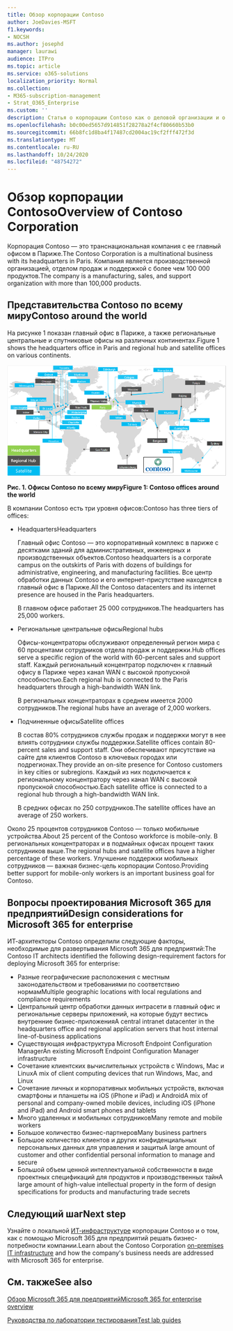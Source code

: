 ```yaml
---
title: Обзор корпорации Contoso
author: JoeDavies-MSFT
f1.keywords:
- NOCSH
ms.author: josephd
manager: laurawi
audience: ITPro
ms.topic: article
ms.service: o365-solutions
localization_priority: Normal
ms.collection:
- M365-subscription-management
- Strat_O365_Enterprise
ms.custom: ''
description: Статья о корпорации Contoso как о деловой организации и о многоуровневой структуре ее офисов по всему миру.
ms.openlocfilehash: b0c00ed5657d914851f28278a2f4cf80660b53b0
ms.sourcegitcommit: 66b8fc1d8ba4f17487cd2004ac19cf2fff472f3d
ms.translationtype: MT
ms.contentlocale: ru-RU
ms.lasthandoff: 10/24/2020
ms.locfileid: "48754272"
---
```

# <a name="overview-of-contoso-corporation"></a><span data-ttu-id="d8c23-103">Обзор корпорации Contoso</span><span class="sxs-lookup"><span data-stu-id="d8c23-103">Overview of Contoso Corporation</span></span>

<span data-ttu-id="d8c23-104">Корпорация Contoso — это транснациональная компания с ее главный офисом в Париже.</span><span class="sxs-lookup"><span data-stu-id="d8c23-104">The Contoso Corporation is a multinational business with its headquarters in Paris.</span></span> <span data-ttu-id="d8c23-105">Компания является производственной организацией, отделом продаж и поддержкой с более чем 100 000 продуктов.</span><span class="sxs-lookup"><span data-stu-id="d8c23-105">The company is a manufacturing, sales, and support organization with more than 100,000 products.</span></span>

## <a name="contoso-around-the-world"></a><span data-ttu-id="d8c23-106">Представительства Contoso по всему миру</span><span class="sxs-lookup"><span data-stu-id="d8c23-106">Contoso around the world</span></span>

<span data-ttu-id="d8c23-107">На рисунке 1 показан главный офис в Париже, а также региональные центральные и спутниковые офисы на различных континентах.</span><span class="sxs-lookup"><span data-stu-id="d8c23-107">Figure 1 shows the headquarters office in Paris and regional hub and satellite offices on various continents.</span></span>

![Офисы Contoso по всему миру](../media/contoso-overview/contoso-overview-fig1.png)

<span data-ttu-id="d8c23-109">**Рис. 1. Офисы Contoso по всему миру**</span><span class="sxs-lookup"><span data-stu-id="d8c23-109">**Figure 1: Contoso offices around the world**</span></span>
 
<span data-ttu-id="d8c23-110">В компании Contoso есть три уровня офисов:</span><span class="sxs-lookup"><span data-stu-id="d8c23-110">Contoso has three tiers of offices:</span></span>

- <span data-ttu-id="d8c23-111">Headquarters</span><span class="sxs-lookup"><span data-stu-id="d8c23-111">Headquarters</span></span>

  <span data-ttu-id="d8c23-112">Главный офис Contoso — это корпоративный комплекс в париже с десятками зданий для административных, инженерных и производственных объектов.</span><span class="sxs-lookup"><span data-stu-id="d8c23-112">Contoso headquarters is a corporate campus on the outskirts of Paris with dozens of buildings for administrative, engineering, and manufacturing facilities.</span></span> <span data-ttu-id="d8c23-113">Все центр обработки данных Contoso и его интернет-присутствие находятся в главный офис в Париже.</span><span class="sxs-lookup"><span data-stu-id="d8c23-113">All the Contoso datacenters and its internet presence are housed in the Paris headquarters.</span></span>

  <span data-ttu-id="d8c23-114">В главном офисе работает 25 000 сотрудников.</span><span class="sxs-lookup"><span data-stu-id="d8c23-114">The headquarters has 25,000 workers.</span></span>

- <span data-ttu-id="d8c23-115">Региональные центральные офисы</span><span class="sxs-lookup"><span data-stu-id="d8c23-115">Regional hubs</span></span>

  <span data-ttu-id="d8c23-116">Офисы-концентраторы обслуживают определенный регион мира с 60 процентами сотрудников отдела продаж и поддержки.</span><span class="sxs-lookup"><span data-stu-id="d8c23-116">Hub offices serve a specific region of the world with 60-percent sales and support staff.</span></span> <span data-ttu-id="d8c23-117">Каждый региональный концентратор подключен к главный офису в Париже через канал WAN с высокой пропускной способностью.</span><span class="sxs-lookup"><span data-stu-id="d8c23-117">Each regional hub is connected to the Paris headquarters through a high-bandwidth WAN link.</span></span>

  <span data-ttu-id="d8c23-118">В региональных концентраторах в среднем имеется 2000 сотрудников.</span><span class="sxs-lookup"><span data-stu-id="d8c23-118">The regional hubs have an average of 2,000 workers.</span></span>

- <span data-ttu-id="d8c23-119">Подчиненные офисы</span><span class="sxs-lookup"><span data-stu-id="d8c23-119">Satellite offices</span></span>

  <span data-ttu-id="d8c23-120">В состав 80% сотрудников службы продаж и поддержки могут в нее влиять сотрудники службы поддержки.</span><span class="sxs-lookup"><span data-stu-id="d8c23-120">Satellite offices contain 80-percent sales and support staff.</span></span> <span data-ttu-id="d8c23-121">Они обеспечивают присутствие на сайте для клиентов Contoso в ключевых городах или подрегионах.</span><span class="sxs-lookup"><span data-stu-id="d8c23-121">They provide an on-site presence for Contoso customers in key cities or subregions.</span></span> <span data-ttu-id="d8c23-122">Каждый из них подключается к региональному концентратору через канал WAN с высокой пропускной способностью.</span><span class="sxs-lookup"><span data-stu-id="d8c23-122">Each satellite office is connected to a regional hub through a high-bandwidth WAN link.</span></span>

  <span data-ttu-id="d8c23-123">В средних офисах по 250 сотрудников.</span><span class="sxs-lookup"><span data-stu-id="d8c23-123">The satellite offices have an average of 250 workers.</span></span>

<span data-ttu-id="d8c23-124">Около 25 процентов сотрудников Contoso — только мобильные устройства.</span><span class="sxs-lookup"><span data-stu-id="d8c23-124">About 25 percent of the Contoso workforce is mobile-only.</span></span> <span data-ttu-id="d8c23-125">В региональных концентраторах и в подмайных офисах процент таких сотрудников выше.</span><span class="sxs-lookup"><span data-stu-id="d8c23-125">The regional hubs and satellite offices have a higher percentage of these workers.</span></span> <span data-ttu-id="d8c23-126">Улучшение поддержки мобильных сотрудников — важная бизнес-цель корпорации Contoso.</span><span class="sxs-lookup"><span data-stu-id="d8c23-126">Providing better support for mobile-only workers is an important business goal for Contoso.</span></span>

## <a name="design-considerations-for-microsoft-365-for-enterprise"></a><span data-ttu-id="d8c23-127">Вопросы проектирования Microsoft 365 для предприятий</span><span class="sxs-lookup"><span data-stu-id="d8c23-127">Design considerations for Microsoft 365 for enterprise</span></span>

<span data-ttu-id="d8c23-128">ИТ-архитекторы Contoso определили следующие факторы, необходимые для развертывания Microsoft 365 для предприятий:</span><span class="sxs-lookup"><span data-stu-id="d8c23-128">The Contoso IT architects identified the following design-requirement factors for deploying Microsoft 365 for enterprise:</span></span>

- <span data-ttu-id="d8c23-129">Разные географические расположения с местным законодательством и требованиями по соответствию нормам</span><span class="sxs-lookup"><span data-stu-id="d8c23-129">Multiple geographic locations with local regulations and compliance requirements</span></span>
- <span data-ttu-id="d8c23-130">Центральный центр обработки данных интрасети в главный офис и региональные серверы приложений, на которые будут вестись внутренние бизнес-приложения</span><span class="sxs-lookup"><span data-stu-id="d8c23-130">A central intranet datacenter in the headquarters office and regional application servers that host internal line-of-business applications</span></span>
- <span data-ttu-id="d8c23-131">Существующая инфраструктура Microsoft Endpoint Configuration Manager</span><span class="sxs-lookup"><span data-stu-id="d8c23-131">An existing Microsoft Endpoint Configuration Manager infrastructure</span></span>
- <span data-ttu-id="d8c23-132">Сочетание клиентских вычислительных устройств с Windows, Mac и Linux</span><span class="sxs-lookup"><span data-stu-id="d8c23-132">A mix of client computing devices that run Windows, Mac, and Linux</span></span>
- <span data-ttu-id="d8c23-133">Сочетание личных и корпоративных мобильных устройств, включая смартфоны и планшеты на iOS (iPhone и iPad) и Android</span><span class="sxs-lookup"><span data-stu-id="d8c23-133">A mix of personal and company-owned mobile devices, including iOS (iPhone and iPad) and Android smart phones and tablets</span></span>
- <span data-ttu-id="d8c23-134">Много удаленных и мобильных сотрудников</span><span class="sxs-lookup"><span data-stu-id="d8c23-134">Many remote and mobile workers</span></span>
- <span data-ttu-id="d8c23-135">Большое количество бизнес-партнеров</span><span class="sxs-lookup"><span data-stu-id="d8c23-135">Many business partners</span></span>
- <span data-ttu-id="d8c23-136">Большое количество клиентов и других конфиденциальных персональных данных для управления и защиты</span><span class="sxs-lookup"><span data-stu-id="d8c23-136">A large amount of customer and other confidential personal information to manage and secure</span></span>
- <span data-ttu-id="d8c23-137">Большой объем ценной интеллектуальной собственности в виде проектных спецификаций для продуктов и производственных тайн</span><span class="sxs-lookup"><span data-stu-id="d8c23-137">A large amount of high-value intellectual property in the form of design specifications for products and manufacturing trade secrets</span></span>

## <a name="next-step"></a><span data-ttu-id="d8c23-138">Следующий шаг</span><span class="sxs-lookup"><span data-stu-id="d8c23-138">Next step</span></span>

<span data-ttu-id="d8c23-139">Узнайте о локальной [ИТ-инфраструктуре](contoso-infra-needs.md) корпорации Contoso и о том, как с помощью Microsoft 365 для предприятий решать бизнес-потребности компании.</span><span class="sxs-lookup"><span data-stu-id="d8c23-139">Learn about the Contoso Corporation [on-premises IT infrastructure](contoso-infra-needs.md) and how the company's business needs are addressed with Microsoft 365 for enterprise.</span></span>

## <a name="see-also"></a><span data-ttu-id="d8c23-140">См. также</span><span class="sxs-lookup"><span data-stu-id="d8c23-140">See also</span></span>

[<span data-ttu-id="d8c23-141">Обзор Microsoft 365 для предприятий</span><span class="sxs-lookup"><span data-stu-id="d8c23-141">Microsoft 365 for enterprise overview</span></span>](microsoft-365-overview.md)

[<span data-ttu-id="d8c23-142">Руководства по лаборатории тестирования</span><span class="sxs-lookup"><span data-stu-id="d8c23-142">Test lab guides</span></span>](m365-enterprise-test-lab-guides.md)
